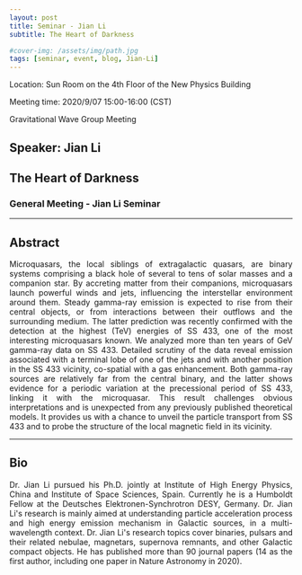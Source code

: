 ```yaml
---
layout: post
title: Seminar - Jian Li
subtitle: The Heart of Darkness

#cover-img: /assets/img/path.jpg
tags: [seminar, event, blog, Jian-Li]
---
```


<style>
body {
text-align: justify}
</style>

Location: Sun Room on the 4th Floor of the New Physics Building

Meeting time: 2020/9/07 15:00-16:00 (CST)

Gravitational Wave Group Meeting

## Speaker: Jian Li

## The Heart of Darkness

### General Meeting - Jian Li Seminar

______________________________

## Abstract
Microquasars, the local siblings of extragalactic quasars, are binary systems comprising a black hole of several to tens of solar masses and a companion star. By accreting matter from their companions, microquasars launch powerful winds and jets, influencing the interstellar environment around them. Steady gamma-ray emission is expected to rise from their central objects, or from interactions between their outflows and the surrounding medium. The latter prediction was recently confirmed with the detection at the highest (TeV) energies of SS 433, one of the most interesting microquasars known. We analyzed more than ten years of GeV gamma-ray data on SS 433. Detailed scrutiny of the data reveal emission associated with a terminal lobe of one of the jets and with another position in the SS 433 vicinity, co-spatial with a gas enhancement. Both gamma-ray sources are relatively far from the central binary, and the latter shows evidence for a periodic variation at the precessional period of SS 433, linking it with the microquasar. This result challenges obvious interpretations and is unexpected from any previously published theoretical models. It provides us with a chance to unveil the particle transport from SS 433 and to probe the structure of the local magnetic field in its vicinity.
______________________________

## Bio
Dr. Jian Li pursued his Ph.D. jointly at Institute of High Energy Physics, China and Institute of Space Sciences, Spain. Currently he is a Humboldt Fellow at the Deutsches Elektronen-Synchrotron DESY, Germany. Dr. Jian Li's research is mainly aimed at understanding particle acceleration process and high energy emission mechanism in Galactic sources, in a multi-wavelength context. Dr. Jian Li's research topics cover binaries, pulsars and their related nebulae, magnetars, supernova remnants, and other Galactic compact objects. He has published more than 90 journal papers (14 as the first author, including one paper in Nature Astronomy in 2020).